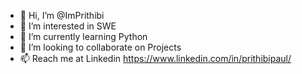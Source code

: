- 👋 Hi, I’m @ImPrithibi
- 👀 I’m interested in SWE
- 🌱 I’m currently learning Python
- 💞️ I’m looking to collaborate on Projects
- 📫 Reach me at Linkedin https://www.linkedin.com/in/prithibipaul/

<!---
ImPrithibi/ImPrithibi is a ✨ special ✨ repository because its `README.md` (this file) appears on your GitHub profile.
You can click the Preview link to take a look at your changes.
--->
